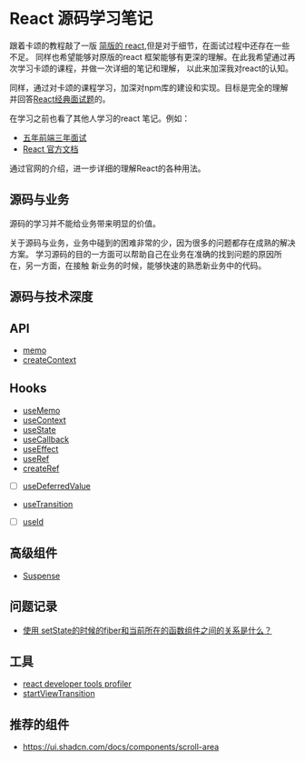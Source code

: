 # React 源码学习笔记
跟着卡颂的教程敲了一版 [简版的 react](https://github.com/linround/myReact),但是对于细节，在面试过程中还存在一些不足。
同样也希望能够对原版的react 框架能够有更深的理解。在此我希望通过再次学习卡颂的课程，并做一次详细的笔记和理解，
以此来加深我对react的认知。

同样，通过对卡颂的课程学习，加深对npm库的建设和实现。目标是完全的理解并回答[React经典面试题](https://fe.azhubaby.com/React/)的。

在学习之前也看了其他人学习的react 笔记。例如：
- [五年前端三年面试](https://fe.azhubaby.com/)
- [React 官方文档](https://react.dev/reference/react)

通过官网的介绍，进一步详细的理解React的各种用法。
## 源码与业务
源码的学习并不能给业务带来明显的价值。

关于源码与业务，业务中碰到的困难非常的少，因为很多的问题都存在成熟的解决方案。
学习源码的目的一方面可以帮助自己在业务在准确的找到问题的原因所在，另一方面，在接触
新业务的时候，能够快速的熟悉新业务中的代码。

## 源码与技术深度

## API
- [memo](../../React/proj/Chapter-6/README.MD)
- [createContext](../../React/proj/Chapter-8/README.MD)
## Hooks
- [useMemo](../../React/proj/Chapter-7/README.MD)
- [useContext](../../React/proj/Chapter-9/README.MD)
- [useState](../../React/proj/Chapter-11/README.MD)
- [useCallback](../../React/proj/Chapter-10/README.MD)
- [useEffect](../../React/proj/Chapter-12/README.MD)
- [useRef](../../React/proj/Chapter-13/README.MD)
- [createRef](../../React/proj/Chapter-13/README.MD)
- [ ] [useDeferredValue](../../React/proj/Chapter-15/README.MD)
- [useTransition](../../React/proj/Chapter-16/README.MD)
- [ ] [useId](../../React/proj/Chapter-17/README.MD)
## 高级组件
- [Suspense](../../React/proj/Chapter-14/README.MD)

## 问题记录
- [使用 setState的时候的fiber和当前所在的函数组件之间的关系是什么？](../../React/proj/Chapter-8/README.MD#使用-setstate的时候的fiber和当前所在的函数组件之间的关系是什么)

## 工具
- [react developer tools profiler](https://legacy.reactjs.org/blog/2018/09/10/introducing-the-react-profiler.html)
- [startViewTransition](https://mdn.github.io/dom-examples/view-transitions/)

## 推荐的组件
- https://ui.shadcn.com/docs/components/scroll-area
